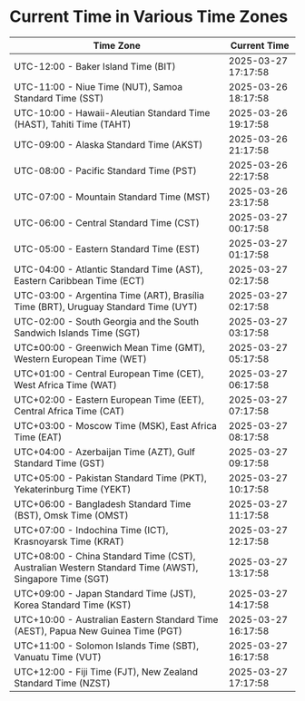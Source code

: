 # Current Time in Various Time Zones

| Time Zone | Current Time |
|-----------|--------------|
| UTC-12:00 - Baker Island Time (BIT) | 2025-03-27 17:17:58 |
| UTC-11:00 - Niue Time (NUT), Samoa Standard Time (SST) | 2025-03-26 18:17:58 |
| UTC-10:00 - Hawaii-Aleutian Standard Time (HAST), Tahiti Time (TAHT) | 2025-03-26 19:17:58 |
| UTC-09:00 - Alaska Standard Time (AKST) | 2025-03-26 21:17:58 |
| UTC-08:00 - Pacific Standard Time (PST) | 2025-03-26 22:17:58 |
| UTC-07:00 - Mountain Standard Time (MST) | 2025-03-26 23:17:58 |
| UTC-06:00 - Central Standard Time (CST) | 2025-03-27 00:17:58 |
| UTC-05:00 - Eastern Standard Time (EST) | 2025-03-27 01:17:58 |
| UTC-04:00 - Atlantic Standard Time (AST), Eastern Caribbean Time (ECT) | 2025-03-27 02:17:58 |
| UTC-03:00 - Argentina Time (ART), Brasília Time (BRT), Uruguay Standard Time (UYT) | 2025-03-27 02:17:58 |
| UTC-02:00 - South Georgia and the South Sandwich Islands Time (SGT) | 2025-03-27 03:17:58 |
| UTC±00:00 - Greenwich Mean Time (GMT), Western European Time (WET) | 2025-03-27 05:17:58 |
| UTC+01:00 - Central European Time (CET), West Africa Time (WAT) | 2025-03-27 06:17:58 |
| UTC+02:00 - Eastern European Time (EET), Central Africa Time (CAT) | 2025-03-27 07:17:58 |
| UTC+03:00 - Moscow Time (MSK), East Africa Time (EAT) | 2025-03-27 08:17:58 |
| UTC+04:00 - Azerbaijan Time (AZT), Gulf Standard Time (GST) | 2025-03-27 09:17:58 |
| UTC+05:00 - Pakistan Standard Time (PKT), Yekaterinburg Time (YEKT) | 2025-03-27 10:17:58 |
| UTC+06:00 - Bangladesh Standard Time (BST), Omsk Time (OMST) | 2025-03-27 11:17:58 |
| UTC+07:00 - Indochina Time (ICT), Krasnoyarsk Time (KRAT) | 2025-03-27 12:17:58 |
| UTC+08:00 - China Standard Time (CST), Australian Western Standard Time (AWST), Singapore Time (SGT) | 2025-03-27 13:17:58 |
| UTC+09:00 - Japan Standard Time (JST), Korea Standard Time (KST) | 2025-03-27 14:17:58 |
| UTC+10:00 - Australian Eastern Standard Time (AEST), Papua New Guinea Time (PGT) | 2025-03-27 16:17:58 |
| UTC+11:00 - Solomon Islands Time (SBT), Vanuatu Time (VUT) | 2025-03-27 16:17:58 |
| UTC+12:00 - Fiji Time (FJT), New Zealand Standard Time (NZST) | 2025-03-27 17:17:58 |
